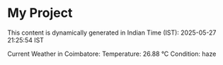# My Project

This content is dynamically generated in Indian Time (IST): 2025-05-27 21:25:54 IST


Current Weather in Coimbatore:
Temperature: 26.88 °C
Condition: haze
